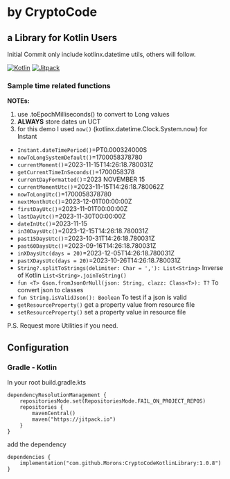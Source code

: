 # by CryptoCode

## a Library for Kotlin Users

Initial Commit only include kotlinx.datetime utils, others will follow.

[![Kotlin](https://img.shields.io/badge/kotlin-1.9.20-blue.svg?logo=kotlin)](http://kotlinlang.org)
[![Jitpack](https://jitpack.io/v/Morons/CryptoCodeKotlinLibrary.svg)](https://jitpack.io/#Morons/CryptoCodeKotlinLibrary)

### Sample time related functions

**NOTEs:**
1. use .toEpochMilliseconds() to convert to Long values
2. **ALWAYS** store dates un UCT 
3. for this demo I used `now()` (kotlinx.datetime.Clock.System.now) for Instant

* `Instant.dateTimePeriod()`=PT0.000324000S
* `nowToLongSystemDefault()`=1700058378780
* `currentMoment()`=2023-11-15T14:26:18.780031Z
* `getCurrentTimeInSeconds()`=1700058378
* `currentDayFormatted()`=2023 NOVEMBER 15
* `currentMomentUtc()`=2023-11-15T14:26:18.780062Z
* `nowToLongUtc()`=1700058378780
* `nextMonthUtc()`=2023-12-01T00:00:00Z
* `firstDayUtc()`=2023-11-01T00:00:00Z
* `lastDayUtc()`=2023-11-30T00:00:00Z
* `dateInUtc()`=2023-11-15
* `in30DaysUtc()`=2023-12-15T14:26:18.780031Z
* `past15DaysUtc()`=2023-10-31T14:26:18.780031Z
* `past60DaysUtc()`=2023-09-16T14:26:18.780031Z
* `inXDaysUtc(days = 20)`=2023-12-05T14:26:18.780031Z
* `pastXDaysUtc(days = 20)`=2023-10-26T14:26:18.780031Z
* `String?.splitToStrings(delimiter: Char = ','): List<String>` Inverse of Kotlin `List<String>.joinToString()`
* `fun <T> Gson.fromJsonOrNull(json: String, clazz: Class<T>): T?`  To convert json to classes
* `fun String.isValidJson(): Boolean` To test if a json is valid
* `getResourceProperty()` get a property value from resource file
* `setResourceProperty()` set a property value in resource file

P.S. Request more Utilities if you need.

## Configuration

### Gradle - Kotlin

In your root build.gradle.kts

```
dependencyResolutionManagement {
	repositoriesMode.set(RepositoriesMode.FAIL_ON_PROJECT_REPOS)
	repositories {
		mavenCentral()
		maven("https://jitpack.io")
	}
}
```
add the dependency
```
dependencies {
	implementation("com.github.Morons:CryptoCodeKotlinLibrary:1.0.8")
}
```